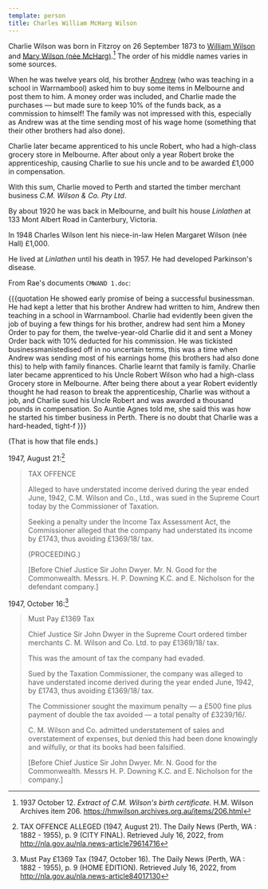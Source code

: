 ```yaml
---
template: person
title: Charles William McHarg Wilson
---
```


Charlie Wilson was born in Fitzroy on 26 September 1873
to [William Wilson](./william-wilson.html) and [Mary Wilson (née McHarg)](./mary-mcharg.html).[^birth]
The order of his middle names varies in some sources.

When he was twelve years old, his brother [Andrew](./andrew-oswald-wilson.html) (who was teaching in a school in Warrnambool)
asked him to buy some items in Melbourne and post them to him.
A money order was included, and Charlie made the purchases
— but made sure to keep 10% of the funds back, as a commission to himself!
The family was not impressed with this, especially as Andrew was at the time sending most of his wage home
(something that their other brothers had also done).

Charlie later became apprenticed to his uncle Robert, who had a high-class grocery store in Melbourne.
After about only a year Robert broke the apprenticeship,
causing Charlie to sue his uncle and to be awarded £1,000 in compensation.

With this sum, Charlie moved to Perth and started the timber merchant business *C.M. Wilson & Co. Pty Ltd*.

By about 1920 he was back in Melbourne, and built his house *Linlathen* at 133 Mont Albert Road in Canterbury, Victoria.

In 1948 Charles Wilson lent his niece-in-law Helen Margaret Wilson (née Hall) £1,000.

He lived at *Linlathen* until his death in 1957. He had developed Parkinson's disease.

From Rae's documents `CMWAND 1.doc`:

{{{quotation
He showed early promise of being a successful businessman.
He had kept a letter that his brother Andrew had written to him, Andrew then teaching in a school in Warrnambool.
Charlie had evidently been given the job of buying a few things for his brother, andrew had sent him a Money Order to pay for them,
the twelve-year-old Charlie did it and sent a Money Order back with 10% deducted for his commission.
He was tickisted businessmanistedised off in no uncertain terms, this was a time when Andrew was sending most of his earnings home
(his brothers had also done this) to help with family finances. Charlie learnt that family is family. Charlie later became apprenticed to his Uncle Robert Wilson who had a high-class Grocery store in Melbourne. After being there about a year Robert evidently thought he had reason to break the apprenticeship, Charlie was without a job, and Charlie sued his Uncle Robert and was awarded a thousand pounds in compensation. So Auntie Agnes told me, she said this was how he started his timber business in Perth. There is no doubt that Charlie was a hard-headed, tight-f
}}}

(That is how that file ends.)

1947, August 21:[^TaxOffence1947]

> TAX OFFENCE
>
> Alleged to have understated income derived during the year ended June, 1942,
> C.M. Wilson and Co., Ltd., was sued in the Supreme Court today by the Commissioner of Taxation.
>
> Seeking a penalty under the Income Tax Assessment Act, the Commissioner alleged that
> the company had understated its income by £1743, thus avoiding £1369/18/ tax.
>
> (PROCEEDING.)
>
> [Before Chief Justice Sir John Dwyer. Mr. N. Good for the Commonwealth. Messrs. H. P. Downing K.C. and E. Nicholson for the defendant company.]

1947, October 16:[^MustPay1947]

> Must Pay £1369 Tax
>
> Chief Justice Sir John Dwyer in the Supreme Court ordered timber merchants C. M. Wilson and Co. Ltd. to pay £1369/18/ tax.
>
> This was the amount of tax the company had evaded.
>
> Sued by the Taxation Commissioner, the company was alleged to have understated income
> derived during the year ended June, 1942, by £1743, thus avoiding £1369/18/ tax.
>
> The Commissioner sought the maximum penalty — a £500 fine plus payment of double the tax avoided — a total penalty of £3239/16/.
>
> C. M. Wilson and Co. admitted understatement of sales and overstatement of
> expenses, but denied this had been done knowingly and wilfully, or that its books had been falsified.
>
> [Before Chief Justice Sir John Dwyer. Mr. N. Good for the Commonwealth. Messrs H. P. Downing K.C. and E. Nicholson for the company.]

[^birth]:
    1937 October 12.
    *Extract of C.M. Wilson's birth certificate.*
    H.M. Wilson Archives item 206.
    https://hmwilson.archives.org.au/items/206.html

[^TaxOffence1947]: TAX OFFENCE ALLEGED (1947, August 21). The Daily News (Perth, WA : 1882 - 1955), p. 9 (CITY FINAL).
    Retrieved July 16, 2022, from http://nla.gov.au/nla.news-article79614716

[^MustPay1947]: Must Pay £1369 Tax (1947, October 16). The Daily News (Perth, WA : 1882 - 1955), p. 9 (HOME EDITION).
    Retrieved July 16, 2022, from http://nla.gov.au/nla.news-article84017130 